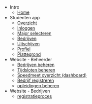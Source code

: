 - Intro
    - [Home](/)
- Studenten app
    - [Overzicht](app.md)
    - [Inloggen](app/inloggen.md)
    - [Major selecteren](app/major-kiezen.md)
    - [Bedrijven](app/bedrijven.md)
    - [Uitschijven](app/student-uitschrijven.md)
    - [Profiel](app/student-profiel.md)
    - [Plattegrond](app/student-map.md)
- Website - Beheerder
    - [Bedrijven beheren](web/bedrijven-beheren.md)
    - [Tijdsloten beheren](web/tijdsloten-beheren.md)
    - [Speedmeet overzicht (dashboard)](/web/speedmeet-dashboard.md)
    - [Bedrijf registreren](/web/registratieproces.md)
    - [opleidingen beheren](/web/majors.md)
- Website - Bedrijven
    - [registratieproces](web-bedrijf/registratieproces.md)